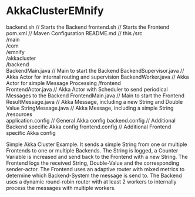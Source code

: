 # AkkaClusterEMnify

backend.sh                     // Starts the Backend
frontend.sh                    // Starts the Frontend
pom.xml                        // Maven Configuration
README.md                      // this
/src                           
 /main                         
  /com                         
   /emnify                     
    /akkacluster               
     /backend                  
       BackendMain.java        // Main to start the Backend
       BackendSupervisor.java  // Akka Actor for internal routing and supervision
       BackendWorker.java      // Akka Actor for simple Message Processing
     /frontend                 
       FrontendActor.java      // Akka Actor with Scheduler to send periodical Messages to the Backend
       FrontendMain.java       // Main to start the Frontend
     ResultMessage.java        // Akka Message, including a new String and Double Value
     StringMessage.java        // Akka Message, including a simple String
 /resources                    
   application.config          // General Akka config
   backend.config              // Additional Backend specific Akka config
   frontend.config             // Additional Frontend specific Akka config

Simple Akka Cluster Example.
It sends a simple String from one or multiple Frontends to one or multiple Backends.
The String is logged, a Counter Variable is increased and send back to the Frontend with a new String.
The Frontend logs the received String, Double-Value and the corresponding sender-actor.
The Frontend uses an adaptive router with mixed metrics to determine which Backend-System the message is send to.
The Backend uses a dynamic round-robin router with at least 2 workers to internally process the messages with multiple workers.